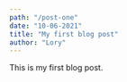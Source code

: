```yaml
---
path: "/post-one"
date: "10-06-2021"
title: "My first blog post"
author: "Lory"
---
```


This is my first blog post.